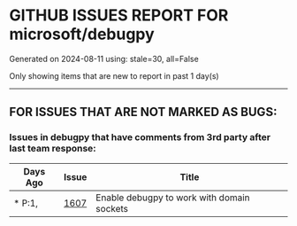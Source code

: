 
# GITHUB ISSUES REPORT FOR microsoft/debugpy


Generated on 2024-08-11 using: stale=30, all=False


Only showing items that are new to report in past 1 day(s)


---

## FOR ISSUES THAT ARE NOT MARKED AS BUGS:


### Issues in debugpy that have comments from 3rd party after last team response:

| Days Ago | Issue | Title |
| --- | --- | --- |
 | \* P:1,  |[1607](https://github.com/microsoft/debugpy/issues/1607 "Enable debugpy to work with domain sockets")  |Enable debugpy to work with domain sockets |












